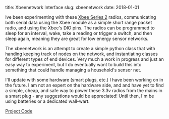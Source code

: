 title: Xbeenetwork Interface
slug: xbeenetwork
date: 2018-01-01

Ive been experimenting with these [Xbee Series 2](http://www.farnell.com/datasheets/27606.pdf) radios, communicating both serial data using the Xbee module as a simple short range packet radio, and using the Xbee's DIO pins. The radios can be programmed to sleep for an interval, wake, take a reading or trigger a switch, and then sleep again, meaning they are great for low energy sensor networks.

The xbeenetwork is an attempt to create a simple python class that with handing keeping track of nodes on the network, and instantiating classes for different types of end devices. Very much a work in progress and just an easy way to experiment, but I do eventually want to build this into something that could handle managing a household's sensor net.

I'll update with some hardware (smart plugs, etc.) I have been working on in the future. I am not an expert on the hardware side, and and have yet to find a simple, cheap, and safe way to power these 3.3v radios from the mains in a smart plug - any suggestions would be appreciated! Until then, I'm be using batteries or a dedicated wall-wart.

[Project Code](https://github.com/matthewauld/xbeenetwork)
